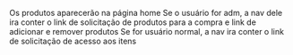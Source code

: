 Os produtos aparecerão na página home
Se o usuário for adm, a nav dele ira conter o link de solicitação de produtos para a compra e link de adicionar e remover produtos
Se for usuário normal, a nav ira conter o link de solicitação de acesso aos itens
